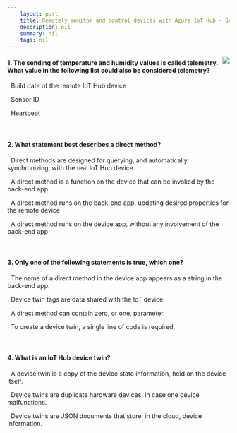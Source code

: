 ```yaml
---
    layout: post
    title: Remotely monitor and control devices with Azure IoT Hub - Summary
    description: nil
    summary: nil
    tags: nil
---
```



 <a target="_blank" href="https://docs.microsoft.com/en-us/learn/modules/remotely-monitor-devices-with-azure-iot-hub/9-summary/"><i class="fas fa-external-link-alt"></i> </a>
 <img align="right" src="https://docs.microsoft.com/en-us/learn/achievements/iot/remotely-monitor-and-control-devices-with-azure-iot-hub.svg">
####  1. The sending of temperature and humidity values is called telemetry. What value in the following list could also be considered telemetry?


<i class='far fa-square'></i> &nbsp;&nbsp;Build date of the remote IoT Hub device

<i class='far fa-square'></i> &nbsp;&nbsp;Sensor ID

<i class='fas fa-check-square' style='color: Dodgerblue;'></i> &nbsp;&nbsp;Heartbeat
<br />
<br />
<br />

####  2. What statement best describes a direct method?


<i class='far fa-square'></i> &nbsp;&nbsp;Direct methods are designed for querying, and automatically synchronizing, with the real IoT Hub device

<i class='fas fa-check-square' style='color: Dodgerblue;'></i> &nbsp;&nbsp;A direct method is a function on the device that can be invoked by the back-end app

<i class='far fa-square'></i> &nbsp;&nbsp;A direct method runs on the back-end app, updating desired properties for the remote device

<i class='far fa-square'></i> &nbsp;&nbsp;A direct method runs on the device app, without any involvement of the back-end app
<br />
<br />
<br />

####  3. Only one of the following statements is true, which one?


<i class='fas fa-check-square' style='color: Dodgerblue;'></i> &nbsp;&nbsp;The name of a direct method in the device app appears as a string in the back-end app.

<i class='far fa-square'></i> &nbsp;&nbsp;Device twin tags are data shared with the IoT device.

<i class='far fa-square'></i> &nbsp;&nbsp;A direct method can contain zero, or one, parameter.

<i class='far fa-square'></i> &nbsp;&nbsp;To create a device twin, a single line of code is required.
<br />
<br />
<br />

####  4. What is an IoT Hub device twin?


<i class='far fa-square'></i> &nbsp;&nbsp;A device twin is a copy of the device state information, held on the device itself.

<i class='far fa-square'></i> &nbsp;&nbsp;Device twins are duplicate hardware devices, in case one device malfunctions.

<i class='fas fa-check-square' style='color: Dodgerblue;'></i> &nbsp;&nbsp;Device twins are JSON documents that store, in the cloud, device information.
<br />
<br />
<br />
